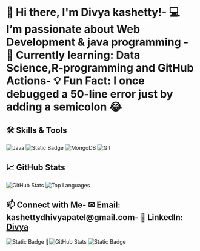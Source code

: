 

<!--
**Divya29-ai/Divya29-ai** is a ✨ _special_ ✨ repository because its `README.md` (this file) appears on your GitHub profile.

Here are some ideas to get you started:

- 🔭 I’m currently working on ...
- 🌱 I’m currently learning ...
- 👯 I’m looking to collaborate on ...
- 🤔 I’m looking for help with ...
- 💬 Ask me about ...
- 📫 How to reach me: ...
- 😄 Pronouns: ...
- ⚡ Fun fact: ...
-->

# 👋 Hi there, I'm Divya kashetty!- 💻 I’m passionate about Web Development & java programming - 🌱 Currently learning: Data Science,R-programming and GitHub Actions- 💡 Fun Fact: I once debugged a 50-line error just by adding a semicolon 😂
## 🛠 Skills & Tools
![Java](https://img.shields.io/badge/Java-ED8B00?style=for-the-badge&logo=java&logoColor=white)
![Static Badge](https://img.shields.io/badge/Label-R?style=flat&logo=slug&logoColor=blue&logoSize=auto&label=R&labelColor=black&color=green)
![MongoDB](https://img.shields.io/badge/MongoDB-4DB33D?style=for-the-badge&logo=mongodb&logoColor=white)
![Git](https://img.shields.io/badge/Git-F05032?style=for-the-badge&logo=git&logoColor=white)
## 📈 GitHub Stats
![GitHub Stats](https://github-readme-stats.vercel.app/api?username=Divya29-ai&show_icons=true&theme=radical)
![Top Languages](https://github-readme-stats.vercel.app/api/top-langs/?username=Divya29-ai&layout=compact)
## 📫 Connect with Me- ✉ Email: kashettydhivyapatel@gmail.com- 🔗 LinkedIn: [Divya](www.linkedin.com/in/divya-kashetty-a73b1627a)
![Static Badge](https://img.shields.io/badge/Java%20Advancedbluejava%20for-the-badge)
![GitHub Stats](https://github-readme-stats.vercel.app/api?username=Divya29-ai&show_icons=true)
![Static Badge](https://img.shields.io/badge/Label-java?style=flat&color=green)
